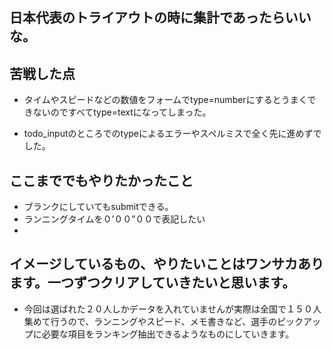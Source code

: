 ## 日本代表のトライアウトの時に集計であったらいいな。

## 苦戦した点
- タイムやスピードなどの数値をフォームでtype=numberにするとうまくできないのですべてtype=textになってしまった。

- todo_inputのところでのtypeによるエラーやスペルミスで全く先に進めずでした。

## ここまででもやりたかったこと
- ブランクにしていてもsubmitできる。
- ランニングタイムを０’００”００で表記したい
- 

## イメージしているもの、やりたいことはワンサカあります。一つずつクリアしていきたいと思います。
- 今回は選ばれた２０人しかデータを入れていませんが実際は全国で１５０人集めて行うので、ランニングやスピード、メモ書きなど、選手のピックアップに必要な項目をランキング抽出できるようなものにしていきます。
